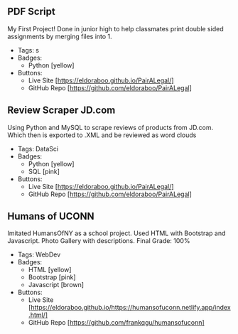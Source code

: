 ## PDF Script
My First Project! Done in junior high to help classmates print double sided assignments by merging files into 1.
- Tags: s
- Badges:
  - Python [yellow]
- Buttons:
  - Live Site [https://eldoraboo.github.io/PairALegal/]
  - GitHub Repo [https://github.com/eldoraboo/PairALegal]

## Review Scraper JD.com
Using Python and MySQL to scrape reviews of products from JD.com. Which then is exported to .XML and be reviewed as word clouds
- Tags: DataSci
- Badges:
  - Python [yellow]
  - SQL [pink]
- Buttons:
  - Live Site [https://eldoraboo.github.io/PairALegal/]
  - GitHub Repo [https://github.com/eldoraboo/PairALegal]

## Humans of UCONN
Imitated HumansOfNY as a school project. Used HTML with Bootstrap and Javascript. Photo Gallery with descriptions. Final Grade: 100%
- Tags: WebDev
- Badges:
  - HTML [yellow]
  - Bootstrap [pink]
  - Javascript [brown]
- Buttons:
  - Live Site [https://eldoraboo.github.io/https://humansofuconn.netlify.app/index.html/]
  - GitHub Repo [https://github.com/frankqgu/humansofuconn]